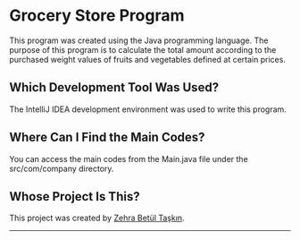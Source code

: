 # Grocery Store Program

This program was created using the Java programming language. The purpose of this program is to calculate the total amount according to the purchased weight values of fruits and vegetables defined at certain prices.

## Which Development Tool Was Used?

The IntelliJ IDEA development environment was used to write this program. 

## Where Can I Find the Main Codes?

You can access the main codes from the Main.java file under the src/com/company directory.

## Whose Project Is This?

This project was created by [Zehra Betül Taşkın](https://github.com/zehrabetultaskin/).

----
